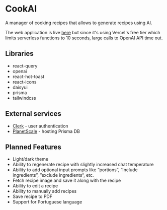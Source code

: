 # CookAI

A manager of cooking recipes that allows to generate recipes using AI.

The web application is live [here](https://cook-ai-self.vercel.app/) but since it's using Vercel's free tier which limits serverless functions to 10 seconds, large calls to OpenAI API time out.

## Libraries

- react-query
- openai
- react-hot-toast
- react-icons
- daisyui
- prisma
- tailwindcss

## External services

- [Clerk](clerk.com) - user authentication
- [PlanetScale](planetscale.com) - hosting Prisma DB

## Planned Features

- Light/dark theme
- Ability to regenerate recipe with slightly increased chat temperature
- Ability to add optional input prompts like “portions”, “include ingredients”, ”exclude ingredients“, etc.
- Fetch recipe image and save it along with the recipe
- Ability to edit a recipe
- Ability to manually add recipes
- Save recipe to PDF
- Support for Portuguese language
